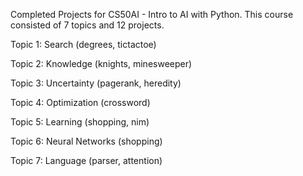 Completed Projects for CS50AI - Intro to AI with Python. 
This course consisted of 7 topics and 12 projects.

Topic 1: Search (degrees, tictactoe)

Topic 2: Knowledge (knights, minesweeper)

Topic 3: Uncertainty (pagerank, heredity)

Topic 4: Optimization (crossword)

Topic 5: Learning (shopping, nim)

Topic 6: Neural Networks (shopping)

Topic 7: Language (parser, attention)
